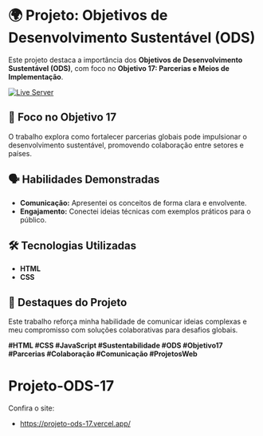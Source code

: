 
# 🌍 **Projeto: Objetivos de Desenvolvimento Sustentável (ODS)**  

Este projeto destaca a importância dos **Objetivos de Desenvolvimento Sustentável (ODS)**, com foco no **Objetivo 17: Parcerias e Meios de Implementação**.  

[![Live Server](https://img.shields.io/badge/Live_Server-Click_Here-brightgreen?style=for-the-badge)](https://felipetaua.github.io/Projeto-ODS-17/)

## 🎯 **Foco no Objetivo 17**  
O trabalho explora como fortalecer parcerias globais pode impulsionar o desenvolvimento sustentável, promovendo colaboração entre setores e países.  

## 🗣️ **Habilidades Demonstradas**  
- **Comunicação:** Apresentei os conceitos de forma clara e envolvente.  
- **Engajamento:** Conectei ideias técnicas com exemplos práticos para o público.  

## 🛠️ **Tecnologias Utilizadas**  
- **HTML**  
- **CSS**  

## 🌟 **Destaques do Projeto**  
Este trabalho reforça minha habilidade de comunicar ideias complexas e meu compromisso com soluções colaborativas para desafios globais.  

**#HTML #CSS #JavaScript #Sustentabilidade #ODS #Objetivo17 #Parcerias #Colaboração #Comunicação #ProjetosWeb**

# Projeto-ODS-17
Confira o site:

- https://projeto-ods-17.vercel.app/
